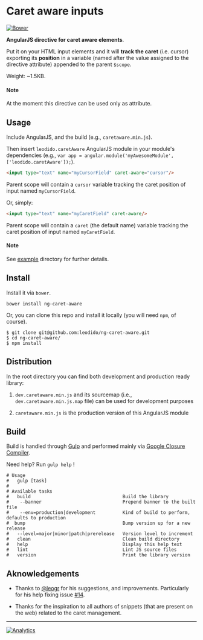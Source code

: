 Caret aware inputs
==================

[![Bower](https://img.shields.io/bower/v/ng-caret-aware.svg?style=flat-square)](http://bower.io/search/?q=ng-caret-aware)

**AngularJS directive for caret aware elements**.

Put it on your HTML input elements and it will **track the caret** (i.e. cursor) exporting its **position** in a variable (named after the value assigned to the directive attribute) appended to the parent `$scope`.

Weight: ~1.5KB.

#### Note

At the moment this directive can be used only as attribute.

Usage
-----

Include AngularJS, and the build (e.g., `caretaware.min.js`).
 
Then insert `leodido.caretAware` AngularJS module in your module's dependencies (e.g., `var app = angular.module('myAwesomeModule', ['leodido.caretAware']);`).

```html
<input type="text" name="myCursorField" caret-aware="cursor"/>
```

Parent scope will contain a `cursor` variable tracking the caret position of input named `myCursorField`.

Or, simply:

```html
<input type="text" name="myCaretField" caret-aware/>
```

Parent scope will contain a `caret` (the default name) variable tracking the caret position of input named `myCaretField`.

#### Note

See [example](/example) directory for further details.

Install
-------

Install it via `bower`.

```
bower install ng-caret-aware
```

Or, you can clone this repo and install it locally (you will need `npm`, of course).

```
$ git clone git@github.com:leodido/ng-caret-aware.git
$ cd ng-caret-aware/
$ npm install
```

Distribution
------------

In the root directory you can find both development and production ready library:

1. `dev.caretaware.min.js` and its sourcemap (i.e., `dev.caretaware.min.js.map` file) can be used for development purposes

2. `caretaware.min.js` is the production version of this AngularJS module

Build
-----

Build is handled through [Gulp](https://github.com/gulpjs/gulp/) and performed mainly via [Google Closure Compiler](https://github.com/google/closure-compiler).

Need help? Run `gulp help` !

```
# Usage
#   gulp [task]
# 
# Available tasks
#   build                                  Build the library 
#    --banner                              Prepend banner to the built file
#    --env=production|development          Kind of build to perform, defaults to production
#  bump                                    Bump version up for a new release 
#   --level=major|minor|patch|prerelease   Version level to increment
#   clean                                  Clean build directory
#   help                                   Display this help text
#   lint                                   Lint JS source files
#   version                                Print the library version
```

Aknowledgements
---------------

* Thanks to [@leogr](http://github.com/leogr) for his suggestions, and improvements. Particularly for his help fixing issue [#14](https://github.com/leodido/ng-caret-aware/issues/14).

* Thanks for the inspiration to all authors of snippets (that are present on the web) related to the caret management.

---

[![Analytics](https://ga-beacon.appspot.com/UA-49657176-1/ng-caret-aware)](https://github.com/igrigorik/ga-beacon)
